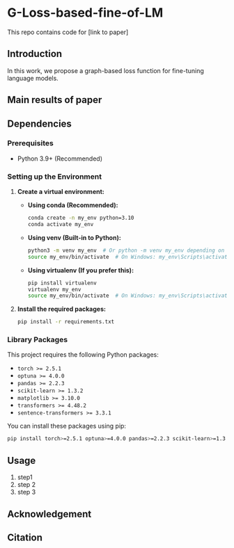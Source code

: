 # G-Loss-based-fine-of-LM
This repo contains code for [link to paper]

## Introduction
In this work, we propose a graph-based loss function for fine-tuning language models.

## Main results of paper

## Dependencies

### Prerequisites

*   Python 3.9+ (Recommended)

### Setting up the Environment

1.  **Create a virtual environment:**

    *   **Using conda (Recommended):**

        ```bash
        conda create -n my_env python=3.10
        conda activate my_env
        ```

    *   **Using venv (Built-in to Python):**

        ```bash
        python3 -m venv my_env  # Or python -m venv my_env depending on your setup
        source my_env/bin/activate  # On Windows: my_env\Scripts\activate
        ```

    *   **Using virtualenv (If you prefer this):**

        ```bash
        pip install virtualenv
        virtualenv my_env
        source my_env/bin/activate  # On Windows: my_env\Scripts\activate
        ```

2.  **Install the required packages:**

    ```bash
    pip install -r requirements.txt
    ```


### Library Packages

This project requires the following Python packages:

*   `torch >= 2.5.1`
*   `optuna >= 4.0.0`
*   `pandas >= 2.2.3`
*   `scikit-learn >= 1.3.2`
*   `matplotlib >= 3.10.0`
*   `transformers >= 4.48.2`
*   `sentence-transformers >= 3.3.1`

You can install these packages using pip:

```bash
pip install torch>=2.5.1 optuna>=4.0.0 pandas>=2.2.3 scikit-learn>=1.3.2 matplotlib>=3.10.0 transformers>=4.48.2 sentence-transformers>=3.3.1

```

## Usage
1. step1
2. step 2
3. step 3

## Acknowledgement

## Citation

